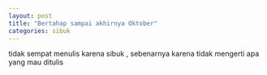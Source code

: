 ```yaml
---
layout: post
title: "Bertahap sampai akhirnya Oktober"
categories: sibuk
---
```

tidak sempat menulis karena sibuk , sebenarnya karena tidak mengerti apa yang mau ditulis
